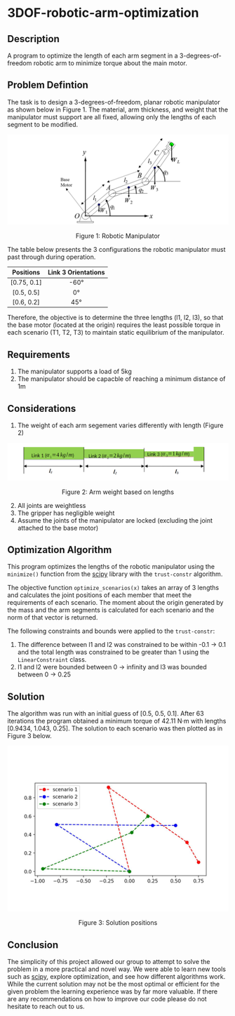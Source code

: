 # 3DOF-robotic-arm-optimization
## Description
A program to optimize the length of each arm segment in a 3-degrees-of-freedom robotic arm to minimize torque about the main motor.

## Problem Defintion
The task is to design a 3-degrees-of-freedom, planar robotic manipulator as shown below in Figure 1. The material, arm thickness, and weight that the manipulator must support are all fixed, allowing only the lengths of each segment to be modified.

![Robotic Manipulator](imgs/figure-1.png)
<p style = "text-align: center"> Figure 1: Robotic Manipulator <p>

The table below presents the 3 configurations the robotic manipulator must past through during operation.

| Positions | Link 3 Orientations |
| :-------: | :-----------------: |
| [0.75, 0.1] | -60&deg; |
| [0.5, 0.5] | 0&deg; |
| [0.6, 0.2] | 45&deg; |

 
Therefore, the objective is to determine the three lengths (l1, l2, l3), so that the base motor (located at the origin) requires the least possible torque in each scenario (T1, T2, T3) to maintain static equilibrium of the manipulator.

## Requirements
1. The manipulator supports a load of 5kg
2. The manipulator should be capacble of reaching a minimum distance of 1m

## Considerations
1. The weight of each arm segement varies differently with length (Figure 2)

![Robotic Manipulator](imgs/figure-2.png)
<p style = "text-align: center"> Figure 2: Arm weight based on lengths <p>

2. All joints are weightless
3. The gripper has negligible weight
4. Assume the joints of the manipulator are locked (excluding the joint attached to the base motor)

## Optimization Algorithm
This program optimizes the lengths of the robotic manipulator using the `minimize()` function from the [scipy](https://github.com/scipy/scipy) library with the `trust-constr` algorithm.

The objective function `optimize_scenarios(x)` takes an array of 3 lengths and calculates the joint positions of each member that meet the requirements of each scenario. The moment about the origin generated by the mass and the arm segments is calculated for each scenario and the norm of that vector is returned.

The following constraints and bounds were applied to the `trust-constr`:
1. The difference between l1 and l2 was constrained to be within -0.1 -> 0.1 and the total length was constrained to be greater than 1 using the `LinearConstraint` class.
2. l1 and l2 were bounded between 0 -> infinity and l3 was bounded between 0 -> 0.25

## Solution
The algorithm was run with an initial guess of [0.5, 0.5, 0.1]. After 63 iterations the program obtained a minimum torque of 42.11 N&middot;m with lengths [0.9434, 1.043, 0.25]. The solution to each scenario was then plotted as in Figure 3 below.

![Solution plotted on x-y axis](imgs/figure-3.jpeg)
<p style = "text-align: center"> Figure 3: Solution positions <p>

## Conclusion
The simplicity of this project allowed our group to attempt to solve the problem in a more practical and novel way. We were able to learn new tools such as [scipy](https://github.com/scipy/scipy), explore optimization, and see how different algorithms work. While the current solution may not be the most optimal or efficient for the given problem the learning experience was by far more valuable. If there are any recommendations on how to improve our code please do not hesitate to reach out to us.
